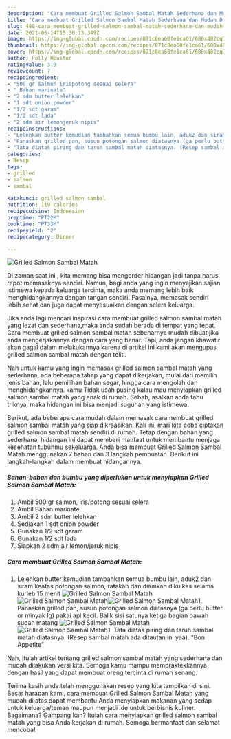 ```yaml
---
description: "Cara membuat Grilled Salmon Sambal Matah Sederhana dan Mudah Dibuat"
title: "Cara membuat Grilled Salmon Sambal Matah Sederhana dan Mudah Dibuat"
slug: 488-cara-membuat-grilled-salmon-sambal-matah-sederhana-dan-mudah-dibuat
date: 2021-06-14T15:30:13.349Z
image: https://img-global.cpcdn.com/recipes/871c8ea60fe1ca61/680x482cq70/grilled-salmon-sambal-matah-foto-resep-utama.jpg
thumbnail: https://img-global.cpcdn.com/recipes/871c8ea60fe1ca61/680x482cq70/grilled-salmon-sambal-matah-foto-resep-utama.jpg
cover: https://img-global.cpcdn.com/recipes/871c8ea60fe1ca61/680x482cq70/grilled-salmon-sambal-matah-foto-resep-utama.jpg
author: Polly Houston
ratingvalue: 3.9
reviewcount: 7
recipeingredient:
- "500 gr salmon irispotong sesuai selera"
- " Bahan marinate"
- "2 sdm butter lelehkan"
- "1 sdt onion powder"
- "1/2 sdt garam"
- "1/2 sdt lada"
- "2 sdm air lemonjeruk nipis"
recipeinstructions:
- "Lelehkan butter kemudian tambahkan semua bumbu lain, aduk2 dan siram keatas potongan salmon, ratakan dan diamkan dikulkas selama kurleb 15 menit"
- "Panaskan grilled pan, susun potongan salmon diatasnya (ga perlu butter or minyak lg) pakai api kecil. Balik sisi satunya ketiga bagian bawah sudah matang"
- "Tata diatas piring dan taruh sambal matah diatasnya. (Resep sambal matah ada ditautan ini yaa). “Bon Appetite”"
categories:
- Resep
tags:
- grilled
- salmon
- sambal

katakunci: grilled salmon sambal 
nutrition: 119 calories
recipecuisine: Indonesian
preptime: "PT22M"
cooktime: "PT33M"
recipeyield: "2"
recipecategory: Dinner

---
```



![Grilled Salmon Sambal Matah](https://img-global.cpcdn.com/recipes/871c8ea60fe1ca61/680x482cq70/grilled-salmon-sambal-matah-foto-resep-utama.jpg)

Di zaman  saat ini , kita memang bisa mengorder hidangan jadi tanpa harus repot memasaknya sendiri. Namun, bagi anda yang ingin menyajikan sajian istimewa kepada keluarga tercinta, maka anda memang lebih baik menghidangkannya dengan tangan sendiri. Pasalnya, memasak sendiri lebih sehat dan juga dapat menyesuaikan dengan selera keluarga.

Jika anda lagi mencari inspirasi cara membuat grilled salmon sambal matah yang lezat dan sederhana,maka anda sudah berada di tempat yang tepat. Cara membuat grilled salmon sambal matah  sebenarnya mudah dibuat jika anda mengerjakannya dengan cara yang benar. Tapi, anda jangan khawatir akan gagal dalam melakukannya 
karena di artikel ini kami akan mengupas grilled salmon sambal matah dengan teliti.  



Nah untuk kamu yang ingin memasak grilled salmon sambal matah yang sederhana, ada beberapa tahap yang dapat dikerjakan, mulai dari memilih jenis bahan, lalu pemilihan bahan segar, hingga cara mengolah dan menghidangkannya. kamu Tidak usah pusing kalau mau menyiapkan grilled salmon sambal matah yang enak di rumah. Sebab, asalkan anda  tahu triknya, maka hidangan ini bisa menjadi suguhan yang istimewa.

Berikut, ada beberapa cara mudah dalam memasak caramembuat grilled salmon sambal matah yang siap dikreasikan. Kali ini, mari kita coba ciptakan grilled salmon sambal matah sendiri di rumah. Tetap dengan bahan yang sederhana, hidangan ini dapat memberi manfaat untuk membantu menjaga kesehatan tubuhmu sekeluarga. Anda bisa membuat Grilled Salmon Sambal Matah menggunakan 7 bahan dan 3 langkah pembuatan. Berikut ini langkah-langkah dalam membuat hidangannya.

<!--inarticleads1-->

##### Bahan-bahan dan bumbu yang diperlukan untuk menyiapkan Grilled Salmon Sambal Matah:

1. Ambil 500 gr salmon, iris/potong sesuai selera
1. Ambil  Bahan marinate
1. Ambil 2 sdm butter lelehkan
1. Sediakan 1 sdt onion powder
1. Gunakan 1/2 sdt garam
1. Gunakan 1/2 sdt lada
1. Siapkan 2 sdm air lemon/jeruk nipis




<!--inarticleads2-->

##### Cara membuat Grilled Salmon Sambal Matah:

1. Lelehkan butter kemudian tambahkan semua bumbu lain, aduk2 dan siram keatas potongan salmon, ratakan dan diamkan dikulkas selama kurleb 15 menit
<img src="https://img-global.cpcdn.com/steps/b39149b3ec8474ba/160x128cq70/grilled-salmon-sambal-matah-langkah-memasak-1-foto.jpg" alt="Grilled Salmon Sambal Matah"><img src="https://img-global.cpcdn.com/steps/7b74f8b0d6bb7acf/160x128cq70/grilled-salmon-sambal-matah-langkah-memasak-1-foto.jpg" alt="Grilled Salmon Sambal Matah"><img src="https://img-global.cpcdn.com/steps/01153b9417d60ae8/160x128cq70/grilled-salmon-sambal-matah-langkah-memasak-1-foto.jpg" alt="Grilled Salmon Sambal Matah">1. Panaskan grilled pan, susun potongan salmon diatasnya (ga perlu butter or minyak lg) pakai api kecil. Balik sisi satunya ketiga bagian bawah sudah matang
<img src="https://img-global.cpcdn.com/steps/44c58d762ef00d38/160x128cq70/grilled-salmon-sambal-matah-langkah-memasak-2-foto.jpg" alt="Grilled Salmon Sambal Matah"><img src="https://img-global.cpcdn.com/steps/e35788c0c6eb3807/160x128cq70/grilled-salmon-sambal-matah-langkah-memasak-2-foto.jpg" alt="Grilled Salmon Sambal Matah">1. Tata diatas piring dan taruh sambal matah diatasnya. (Resep sambal matah ada ditautan ini yaa). “Bon Appetite”




Nah, itulah artikel tentang  grilled salmon sambal matah  yang sederhana dan mudah dilakukan versi kita. Semoga kamu mampu mempraktekkannya dengan hasil yang dapat membuat oreng tercinta di rumah senang. 

Terima kasih anda telah menggunakan resep yang kita tampilkan di sini. Besar harapan kami, cara membuat  Grilled Salmon Sambal Matah yang mudah di atas dapat membantu Anda menyiapkan makanan yang sedap untuk keluarga/teman maupun menjadi ide untuk berbisnis kuliner. Bagaimana? Gampang kan? Itulah cara menyiapkan grilled salmon sambal matah yang bisa Anda kerjakan di rumah. Semoga bermanfaat dan selamat mencoba!

